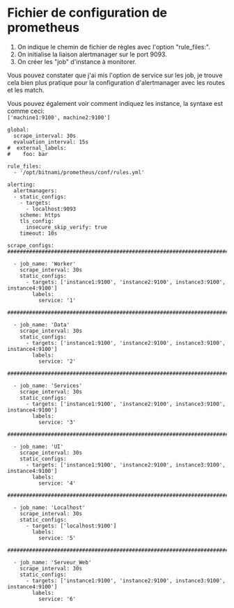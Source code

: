 # Fichier de configuration de prometheus #  
1. On indique le chemin de fichier de règles avec l'option "rule_files:".
2. On initialise la liaison alertmanager sur le port 9093.
3. On créer les "job" d'instance à monitorer.  

Vous pouvez constater que j'ai mis l'option de service sur les job, je trouve cela bien plus pratique pour la configuration d'alertmanager avec les routes et les match.  

Vous pouvez également voir comment indiquez les instance, la syntaxe est comme ceci:  
`['machine1:9100', machine2:9100']`  

```
global:
  scrape_interval: 30s
  evaluation_interval: 15s
#  external_labels:
#    foo: bar

rule_files:
  - '/opt/bitnami/prometheus/conf/rules.yml'

alerting:
  alertmanagers:
  - static_configs:
    - targets:
      - localhost:9093
    scheme: https
    tls_config:
      insecure_skip_verify: true
    timeout: 10s

scrape_configs:
###############################################################################

  - job_name: 'Worker'
    scrape_interval: 30s
    static_configs:
      - targets: ['instance1:9100', 'instance2:9100', instance3:9100', instance4:9100']
        labels:
          service: '1'
          
###############################################################################

  - job_name: 'Data'
    scrape_interval: 30s
    static_configs:
      - targets: ['instance1:9100', 'instance2:9100', instance3:9100', instance4:9100']
        labels:
          service: '2'

###############################################################################

  - job_name: 'Services'
    scrape_interval: 30s
    static_configs:
      - targets: ['instance1:9100', 'instance2:9100', instance3:9100', instance4:9100']
        labels:
          service: '3'

###############################################################################

  - job_name: 'UI'
    scrape_interval: 30s
    static_configs:
      - targets: ['instance1:9100', 'instance2:9100', instance3:9100', instance4:9100']
        labels:
          service: '4'

##############################################################################

  - job_name: 'Localhost'
    scrape_interval: 30s
    static_configs:
      - targets: ['localhost:9100']
        labels:
          service: '5'

##############################################################################

  - job_name: 'Serveur_Web'
    scrape_interval: 30s
    static_configs:
      - targets: ['instance1:9100', 'instance2:9100', instance3:9100', instance4:9100']
        labels:
          service: '6'
```
